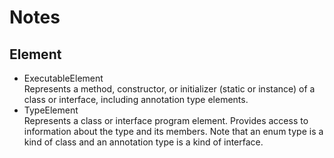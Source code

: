 # Notes

## Element
- ExecutableElement  
  Represents a method, constructor, or initializer (static or instance) of a class or interface, including annotation type elements.
- TypeElement  
  Represents a class or interface program element. Provides access to information about the type and its members. Note that an enum type is a kind of class and an annotation type is a kind of interface.